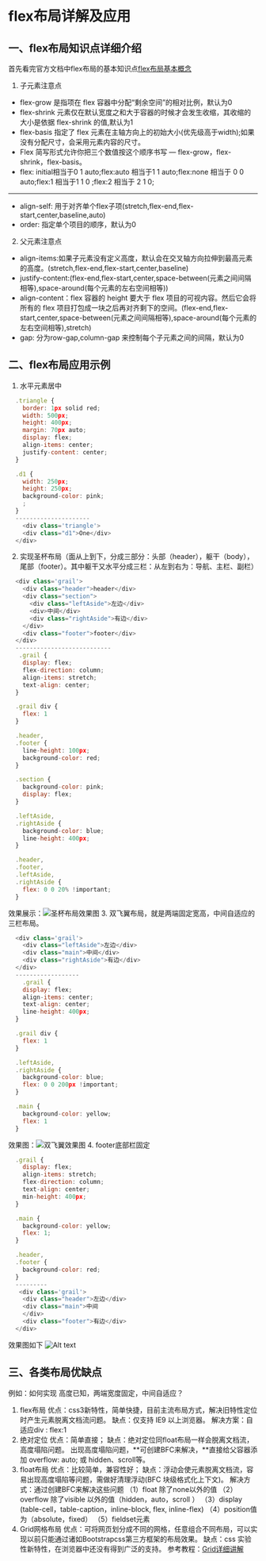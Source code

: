 # flex布局详解及应用
## 一、flex布局知识点详细介绍
首先看完官方文档中flex布局的基本知识点[flex布局基本概念](https://developer.mozilla.org/zh-CN/docs/Web/CSS/CSS_Flexible_Box_Layout/Basic_Concepts_of_Flexbox)
1. 子元素注意点
- flex-grow 是指项在 flex 容器中分配“剩余空间”的相对比例，默认为0
- flex-shrink 元素仅在默认宽度之和大于容器的时候才会发生收缩，其收缩的大小是依据 flex-shrink 的值,默认为1
- flex-basis 指定了 flex 元素在主轴方向上的初始大小(优先级高于width);如果没有分配尺寸，会采用元素内容的尺寸。
-  Flex 简写形式允许你把三个数值按这个顺序书写 — flex-grow，flex-shrink，flex-basis。
- flex: initial相当于0 1 auto;flex:auto 相当于1 1 auto;flex:none 相当于 0 0 auto;flex:1 相当于1 1 0 ;flex:2 相当于 2 1 0;
-   ---
- align-self: 用于对齐单个flex子项(stretch,flex-end,flex-start,center,baseline,auto)
- order: 指定单个项目的顺序，默认为0
2. 父元素注意点
- align-items:如果子元素没有定义高度，默认会在交叉轴方向拉伸到最高元素的高度。(stretch,flex-end,flex-start,center,baseline)
- justify-content:(flex-end,flex-start,center,space-between(元素之间间隔相等),space-around(每个元素的左右空间相等))
- align-content：flex 容器的 height 要大于 flex 项目的可视内容。然后它会将所有的 flex 项目打包成一块之后再对齐剩下的空间。(flex-end,flex-start,center,space-between(元素之间间隔相等),space-around(每个元素的左右空间相等),stretch)
- gap: 分为row-gap,column-gap 来控制每个子元素之间的间隔，默认为0
## 二、flex布局应用示例
1. 水平元素居中
```javaScript
  .triangle {
    border: 1px solid red;
    width: 500px;
    height: 400px;
    margin: 70px auto;
    display: flex;
    align-items: center;
    justify-content: center;
  }

  .d1 {
    width: 250px;
    height: 250px;
    background-color: pink;
    ;
  }
  ---------------------
    <div class='triangle'>
    <div class="d1">One</div>
  </div>
```
2. 实现圣杯布局（面从上到下，分成三部分：头部（header），躯干（body），尾部（footer）。其中躯干又水平分成三栏：从左到右为：导航、主栏、副栏）
```javaScript
  <div class='grail'>
    <div class="header">header</div>
    <div class="section">
      <div class="leftAside">左边</div>
      <div>中间</div>
      <div class="rightAside">有边</div>
    </div>
    <div class="footer">footer</div>
  </div>
  ---------------------------
   .grail {
    display: flex;
    flex-direction: column;
    align-items: stretch;
    text-align: center;
  }

  .grail div {
    flex: 1
  }

  .header,
  .footer {
    line-height: 100px;
    background-color: red;
  }

  .section {
    background-color: pink;
    display: flex;
  }

  .leftAside,
  .rightAside {
    background-color: blue;
    line-height: 400px;
  }

  .header,
  .footer,
  .leftAside,
  .rightAside {
    flex: 0 0 20% !important;
  }
```
效果展示：![圣杯布局效果图](./images/holyGrail.png)
3. 双飞翼布局，就是两端固定宽高，中间自适应的三栏布局。
```javaScript
  <div class='grail'>
    <div class="leftAside">左边</div>
    <div class="main">中间</div>
    <div class="rightAside">有边</div>
  </div>
  ------------------
    .grail {
    display: flex;
    align-items: center;
    text-align: center;
    line-height: 400px;
  }

  .grail div {
    flex: 1
  }

  .leftAside,
  .rightAside {
    background-color: blue;
    flex: 0 0 200px !important;
  }

  .main {
    background-color: yellow;
    flex: 1
  }
```
效果图：![双飞翼效果图](./images/doubleFy.png)
4. footer底部栏固定
```javaScript
  .grail {
    display: flex;
    align-items: stretch;
    flex-direction: column;
    text-align: center;
    min-height: 400px;
  }

  .main {
    background-color: yellow;
    flex: 1;
  }

  .header,
  .footer {
    background-color: red;
  }
  ---------
   <div class='grail'>
    <div class="header">左边</div>
    <div class="main">中间
    </div>
    <div class="footer">有边</div>
  </div>
```
效果图如下
![Alt text](./images/footerFixed.png)
## 三、各类布局优缺点
例如：如何实现 高度已知，两端宽度固定，中间自适应？
1. flex布局
 优点：css3新特性，简单快捷，目前主流布局方式，解决旧特性定位时产生元素脱离文档流问题。
缺点：仅支持 IE9 以上浏览器。
解决方案：自适应div : flex:1
2. 绝对定位
优点：简单直接；
缺点：绝对定位同float布局一样会脱离文档流，高度塌陷问题。
出现高度塌陷问题，**可创建BFC来解决，**直接给父容器添加 overflow: auto; 或 hidden、scroll等。
3. float布局
优点：比较简单，兼容性好；
缺点：浮动会使元素脱离文档流，容易出现高度塌陷等问题，需做好清理浮动(BFC 块级格式化上下文)。
解决方式：通过创建BFC来解决这些问题
（1）float 除了none以外的值
（2）overflow 除了visible 以外的值（hidden，auto，scroll ）
（3）display (table-cell，table-caption，inline-block, flex, inline-flex)
（4）position值为（absolute，fixed）
（5）fieldset元素
4. Grid网格布局
 优点：可将网页划分成不同的网格，任意组合不同布局，可以实现以前只能通过诸如Bootstrapcss第三方框架的布局效果。
缺点：css 实验性新特性，在浏览器中还没有得到广泛的支持。
参考教程：[Grid详细讲解](https://link.csdn.net/?target=http%3A%2F%2Fwww.ruanyifeng.com%2Fblog%2F2019%2F03%2Fgrid-layout-tutorial.html)

